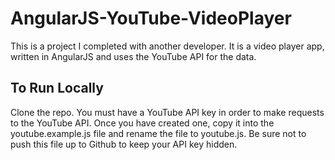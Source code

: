 # AngularJS-YouTube-VideoPlayer

This is a project I completed with another developer.  It is a video player app, written in AngularJS and uses the YouTube API for the data.

 ## To Run Locally
 
 Clone the repo.  You must have a YouTube API key in order to make requests to the YouTube API.  Once you have created one, copy it into the youtube.example.js file and rename the file to youtube.js.  Be sure not to push this file up to Github to keep your API key hidden.
 

